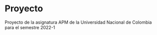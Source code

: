 # Proyecto
Proyecto de la asignatura APM de la Universidad Nacional de Colombia para el semestre 2022-1 
